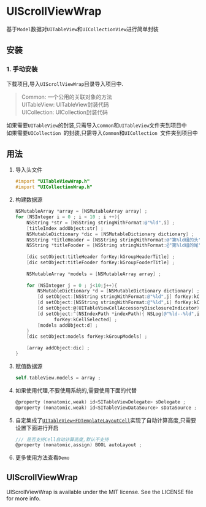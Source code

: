 # UIScrollViewWrap

基于`Model`数据对`UITableView`和`UICollectionView`进行简单封装

## 安装
### 1. 手动安装
下载项目,导入`UIScrollViewWrap`目录导入项目中.
> Common: 一个公用的关联对象的方法  
> UITableView: UITableView封装代码  
> UICollection: UICollection封装代码

如果需要`UITableView`的封装,只需导入`Common`和`UITableView`文件夹到项目中  
如果需要`UICollection `的封装,只需导入`Common`和`UICollection `文件夹到项目中

## 用法

1. 导入头文件

	```objective-c
	#import "UITableViewWrap.h"
	#import "UICollectionWrap.h"
	```

2. 构建数据源

	```objective-c
    NSMutableArray *array = [NSMutableArray array] ;
    for (NSInteger i = 0 ; i < 10 ; i ++){
        NSString *str = [NSString stringWithFormat:@"%ld",i] ;
        [titleIndex addObject:str] ;
        NSMutableDictionary *dic = [NSMutableDictionary dictionary] ;
        NSString *titleHeader = [NSString stringWithFormat:@"第%ld组的头",i] ;
        NSString *titleFooder = [NSString stringWithFormat:@"第%ld组的尾",i] ;
        
        [dic setObject:titleHeader forKey:kGroupHeaderTitle] ;
        [dic setObject:titleFooder forKey:kGroupFooderTitle] ;
        
        NSMutableArray *models = [NSMutableArray array] ;
        
        for (NSInteger j = 0 ; j<10;j++){
            NSMutableDictionary *d = [NSMutableDictionary dictionary] ;
            [d setObject:[NSString stringWithFormat:@"%ld",j] forKey:kCellTitle] ;
            [d setObject:[NSString stringWithFormat:@"%ld",i] forKey:kCellDetail] ;
            [d setObject:@(UITableViewCellAccessoryDisclosureIndicator)forKey:kCellAccessoryType] ;
            [d setObject:^(NSIndexPath *indexPath){ NSLog(@"%ld--%ld",indexPath.section,indexPath.row); }
                  forKey:kCellSelected] ;
            [models addObject:d] ;
        }
        [dic setObject:models forKey:kGroupModels] ;
        
        [array addObject:dic] ;
    }
	```
	
3. 赋值数据源

	```objective-c
	self.tableView.models = array ;
	```
4. 如果使用代理,不要使用系统的,需要使用下面的代替

	```objective-c
	@property (nonatomic,weak) id<SITableViewDelegate> sDelegate ;
	@property (nonatomic,weak) id<SITableViewDataSource> sDataSource ;
	```
5. 自定集成了[`UITableView+FDTemplateLayoutCell`](https://github.com/forkingdog/UITableView-FDTemplateLayoutCell)实现了自动计算高度,只需要设置下面进行开启

	```objective-c
	/// 是否支持Cell自动计算高度,默认不支持
	@property (nonatomic,assign) BOOL autoLayout ;
	```

6. 更多使用方法查看`Demo`

## UIScrollViewWrap
UIScrollViewWrap is available under the MIT license. See the LICENSE file for more info.
